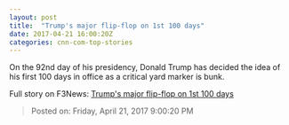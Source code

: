 ```yaml
---
layout: post
title:  "Trump's major flip-flop on 1st 100 days"
date: 2017-04-21 16:00:20Z
categories: cnn-com-top-stories
---
```


On the 92nd day of his presidency, Donald Trump has decided the idea of his first 100 days in office as a critical yard marker is bunk.


Full story on F3News: [Trump's major flip-flop on 1st 100 days](http://www.f3nws.com/n/aKKaXG)

> Posted on: Friday, April 21, 2017 9:00:20 PM
